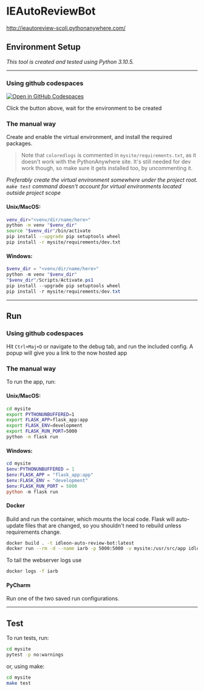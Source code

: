 # IEAutoReviewBot

http://ieautoreview-scoli.pythonanywhere.com/

## Environment Setup

_This tool is created and tested using Python 3.10.5._
<hr/>

### Using github codespaces
[![Open in GitHub Codespaces](https://github.com/codespaces/badge.svg)](https://codespaces.new/TwoSpookyBoos/IdleOnAutoReviewBot)

Click the button above, wait for the environment to be created

### The manual way
Create and enable the virtual environment, and install the required packages.  
>Note that `coloredlogs` is commented in `mysite/requirements.txt`, as it doesn't work with the PythonAnywhere site. It's still needed for dev work though, so make sure it gets installed too, by uncommenting it. 

_Preferably create the virtual environment somewhere under the project root. 
`make test` command doesn't account for virtual environments located outside project scope_

#### Unix/MacOS:
``` bash
venv_dir="<venv/dir/name/here>"
python -m venv "$venv_dir"
source "$venv_dir"/bin/activate
pip install --upgrade pip setuptools wheel
pip install -r mysite/requirements/dev.txt
```
#### Windows:
``` powershell
$venv_dir = "<venv/dir/name/here>"
python -m venv "$venv_dir"
"$venv_dir"/Scripts/Activate.ps1
pip install --upgrade pip setuptools wheel
pip install -r mysite/requirements/dev.txt
```
<hr/>

## Run

### Using github codespaces
Hit `Ctrl+Maj+D` or navigate to the debug tab, and run the included config.
A popup will give you a link to the now hosted app

### The manual way

To run the app, run:
#### Unix/MacOS:
``` bash
cd mysite
export PYTHONUNBUFFERED=1
export FLASK_APP=flask_app:app
export FLASK_ENV=development
export FLASK_RUN_PORT=5000
python -m flask run 
```
#### Windows:
``` powershell
cd mysite
$env:PYTHONUNBUFFERED = 1
$env:FLASK_APP = "flask_app:app"
$env:FLASK_ENV = "development"
$env:FLASK_RUN_PORT = 5000
python -m flask run 
```
#### Docker
Build and run the container, which mounts the local code.
Flask will auto-update files that are changed, so you shouldn't need to rebuild unless requirements change.
``` bash
docker build . -t idleon-auto-review-bot:latest
docker run --rm -d --name iarb -p 5000:5000 -v mysite:/usr/src/app idleon-auto-review-bot:1.0.3
```
To tail the webserver logs use
``` bash
docker logs -f iarb
```
#### PyCharm
Run one of the two saved run configurations.
<hr/>

## Test

To run tests, run:
``` bash
cd mysite
pytest -p no:warnings
```
or, using make:
``` bash
cd mysite
make test
```
